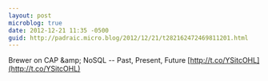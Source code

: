 ```yaml
---
layout: post
microblog: true
date: 2012-12-21 11:35 -0500
guid: http://padraic.micro.blog/2012/12/21/t282162472469811201.html
---
```

Brewer on CAP &amp;amp; NoSQL -- Past, Present, Future [http://t.co/YSitcOHL](http://t.co/YSitcOHL)
